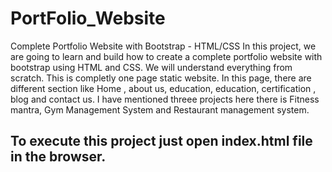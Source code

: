 # PortFolio_Website
Complete Portfolio Website with Bootstrap - HTML/CSS In this project, we are going to learn and build how to create a complete portfolio website with bootstrap using HTML and CSS. We will understand everything from scratch. 
This is completly one page static website.
In this page, there are different section like Home , about us, education, education, certification , blog and contact us.
I have mentioned threee projects here there is Fitness mantra, Gym Management System and Restaurant management system.
## To execute this project just open index.html file in the browser.
